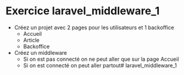 # Exercice laravel_middleware_1
- Créez un projet avec 2 pages pour les utilisateurs et 1 backoffice
   - Accueil 
   - Article 
   - Backoffice 
- Créez un middleware
  - Si on est pas connecté on ne peut aller que sur la page Accueil
  - Si on est connecté on peut aller partout# laravel_middleware_1
